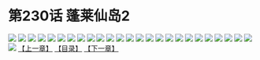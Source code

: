 # 第230话 蓬莱仙岛2
![](https://s2.baozimh.com/scomic/sanyanxiaotianlu-samanhua/0/229-u247/1.jpg)
![](https://s2.baozimh.com/scomic/sanyanxiaotianlu-samanhua/0/229-u247/2.jpg)
![](https://s2.baozimh.com/scomic/sanyanxiaotianlu-samanhua/0/229-u247/3.jpg)
![](https://s2.baozimh.com/scomic/sanyanxiaotianlu-samanhua/0/229-u247/4.jpg)
![](https://s2.baozimh.com/scomic/sanyanxiaotianlu-samanhua/0/229-u247/5.jpg)
![](https://s2.baozimh.com/scomic/sanyanxiaotianlu-samanhua/0/229-u247/6.jpg)
![](https://s2.baozimh.com/scomic/sanyanxiaotianlu-samanhua/0/229-u247/7.jpg)
![](https://s2.baozimh.com/scomic/sanyanxiaotianlu-samanhua/0/229-u247/8.jpg)
![](https://s2.baozimh.com/scomic/sanyanxiaotianlu-samanhua/0/229-u247/9.jpg)
![](https://s2.baozimh.com/scomic/sanyanxiaotianlu-samanhua/0/229-u247/10.jpg)
![](https://s2.baozimh.com/scomic/sanyanxiaotianlu-samanhua/0/229-u247/11.jpg)
![](https://s2.baozimh.com/scomic/sanyanxiaotianlu-samanhua/0/229-u247/12.jpg)
![](https://s2.baozimh.com/scomic/sanyanxiaotianlu-samanhua/0/229-u247/13.jpg)
![](https://s2.baozimh.com/scomic/sanyanxiaotianlu-samanhua/0/229-u247/14.jpg)
![](https://s2.baozimh.com/scomic/sanyanxiaotianlu-samanhua/0/229-u247/15.jpg)
![](https://s2.baozimh.com/scomic/sanyanxiaotianlu-samanhua/0/229-u247/16.jpg)
![](https://s2.baozimh.com/scomic/sanyanxiaotianlu-samanhua/0/229-u247/17.jpg)
![](https://s2.baozimh.com/scomic/sanyanxiaotianlu-samanhua/0/229-u247/18.jpg)
![](https://s2.baozimh.com/scomic/sanyanxiaotianlu-samanhua/0/229-u247/19.jpg)
![](https://s2.baozimh.com/scomic/sanyanxiaotianlu-samanhua/0/229-u247/20.jpg)
![](https://s2.baozimh.com/scomic/sanyanxiaotianlu-samanhua/0/229-u247/21.jpg)
![](https://s2.baozimh.com/scomic/sanyanxiaotianlu-samanhua/0/229-u247/22.jpg)
![](https://s2.baozimh.com/scomic/sanyanxiaotianlu-samanhua/0/229-u247/23.jpg)
![](https://s2.baozimh.com/scomic/sanyanxiaotianlu-samanhua/0/229-u247/24.jpg)
![](https://s2.baozimh.com/scomic/sanyanxiaotianlu-samanhua/0/229-u247/25.jpg)
![](https://s2.baozimh.com/scomic/sanyanxiaotianlu-samanhua/0/229-u247/26.jpg)
[【上一章】](./229.md)
[【目录】](./README.md)
[【下一章】](./231.md)
